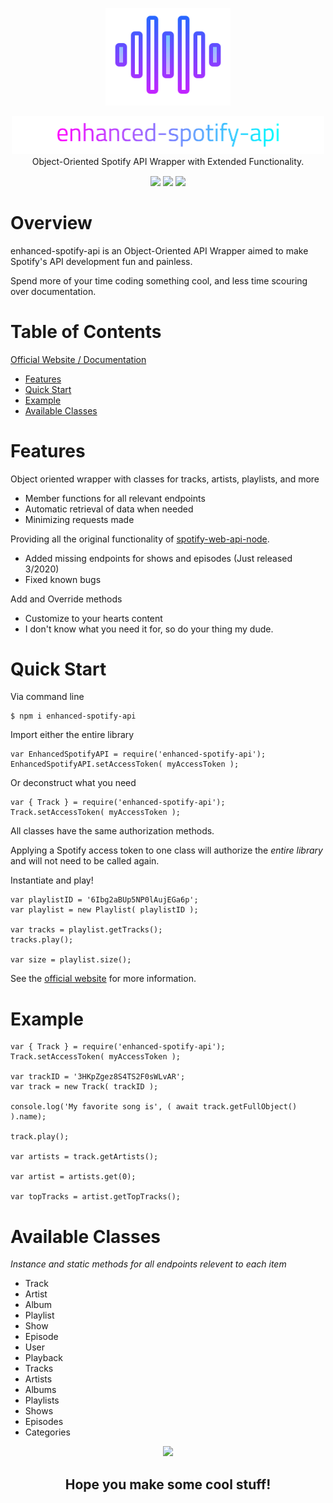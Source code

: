 <p align="center">
    <img width="200px" src="https://raw.githubusercontent.com/andyruwruw/enhanced-spotify-api/master/documentation/markdown/logo.svg?sanitize=true"/>
</p>
<p align="center" style="margin-bottom: 0px;">
    <img width="500px" src="https://raw.githubusercontent.com/andyruwruw/enhanced-spotify-api/master/documentation/markdown/title.svg?sanitize=true"/>
</p>
<p align="center" style="margin-top: 0px">Object-Oriented Spotify API Wrapper with Extended Functionality.<p>
<p align="center" style="margin: 0 auto; margin-top: 15px; max-width: 600px">
    <a href="https://melophile.org"><img src="https://img.shields.io/npm/v/enhanced-spotify-api?color=%23d400b0"></a>
    <a href="#"><img src="https://img.shields.io/npm/dt/enhanced-spotify-api?color=%238514e0"/></a>
    <a href="https://melophile.org"><img src="https://img.shields.io/github/issues-raw/andyruwruw/enhanced-spotify-api?color=%2300b4d4"></a>
</p>

# Overview

enhanced-spotify-api is an Object-Oriented API Wrapper aimed to make Spotify's API development fun and painless.

Spend more of your time coding something cool, and less time scouring over documentation.

# Table of Contents

[Official Website / Documentation](http://enhancedspotifyapi.com)

- [Features](#features)
- [Quick Start](#quick-start)
- [Example](#example)
- [Available Classes](#available-classes)

# Features

Object oriented wrapper with classes for tracks, artists, playlists, and more

- Member functions for all relevant endpoints
- Automatic retrieval of data when needed
- Minimizing requests made

Providing all the original functionality of [spotify-web-api-node](https://github.com/thelinmichael/spotify-web-api-node).

- Added missing endpoints for shows and episodes (Just released 3/2020)
- Fixed known bugs

Add and Override methods

- Customize to your hearts content
- I don't know what you need it for, so do your thing my dude.


# Quick Start

Via command line

```
$ npm i enhanced-spotify-api
```

Import either the entire library

```
var EnhancedSpotifyAPI = require('enhanced-spotify-api');
EnhancedSpotifyAPI.setAccessToken( myAccessToken );
```

Or deconstruct what you need

```
var { Track } = require('enhanced-spotify-api');
Track.setAccessToken( myAccessToken );
```
All classes have the same authorization methods.

Applying a Spotify access token to one class will authorize the *entire library* and will not need to be called again.

Instantiate and play!

```
var playlistID = '6Ibg2aBUp5NP0lAujEGa6p';
var playlist = new Playlist( playlistID );

var tracks = playlist.getTracks();
tracks.play();

var size = playlist.size();
```

See the [official website](http://enhancedspotifyapi.com) for more information.

# Example

```
var { Track } = require('enhanced-spotify-api');
Track.setAccessToken( myAccessToken );

var trackID = '3HKpZgez8S4TS2F0sWLvAR';
var track = new Track( trackID );

console.log('My favorite song is', ( await track.getFullObject() ).name);

track.play();

var artists = track.getArtists();

var artist = artists.get(0);

var topTracks = artist.getTopTracks();
```

# Available Classes

*Instance and static methods for all endpoints relevent to each item*

- Track
- Artist
- Album
- Playlist
- Show
- Episode
- User
- Playback
- Tracks
- Artists
- Albums
- Playlists
- Shows
- Episodes
- Categories


<p align="center">
    <img width="300px" src="https://media0.giphy.com/media/O1xeZ4AgSaNBS/giphy.gif"/>
</p>
<h2 align="center">Hope you make some cool stuff!</h2>


